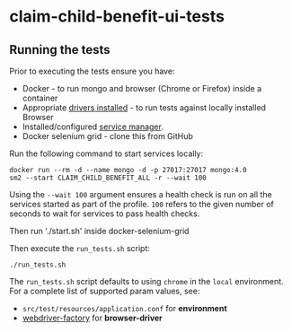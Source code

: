 # claim-child-benefit-ui-tests

## Running the tests

Prior to executing the tests ensure you have:
 - Docker - to run mongo and browser (Chrome or Firefox) inside a container 
 - Appropriate [drivers installed](#installing-local-driver-binaries) - to run tests against locally installed Browser
 - Installed/configured [service manager](https://github.com/hmrc/service-manager).  
 - Docker selenium grid - clone this from GitHub

Run the following command to start services locally:

    docker run --rm -d --name mongo -d -p 27017:27017 mongo:4.0
    sm2 --start CLAIM_CHILD_BENEFIT_ALL -r --wait 100

Using the `--wait 100` argument ensures a health check is run on all the services started as part of the profile. `100` refers to the given number of seconds to wait for services to pass health checks.

Then run './start.sh' inside docker-selenium-grid

Then execute the `run_tests.sh` script:

    ./run_tests.sh

The `run_tests.sh` script defaults to using `chrome` in the `local` environment.  For a complete list of supported param values, see:
 - `src/test/resources/application.conf` for **environment** 
 - [webdriver-factory](https://github.com/hmrc/webdriver-factory#2-instantiating-a-browser-with-default-options) for **browser-driver**